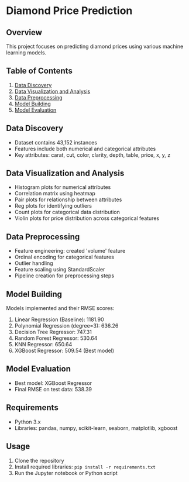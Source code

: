 # Diamond Price Prediction

## Overview
This project focuses on predicting diamond prices using various machine learning models.

## Table of Contents
1. [Data Discovery](#data-discovery)
2. [Data Visualization and Analysis](#data-visualization-and-analysis)
3. [Data Preprocessing](#data-preprocessing)
4. [Model Building](#model-building)
5. [Model Evaluation](#model-evaluation)

## Data Discovery
- Dataset contains 43,152 instances
- Features include both numerical and categorical attributes
- Key attributes: carat, cut, color, clarity, depth, table, price, x, y, z

## Data Visualization and Analysis
- Histogram plots for numerical attributes
- Correlation matrix using heatmap
- Pair plots for relationship between attributes
- Reg plots for identifying outliers
- Count plots for categorical data distribution
- Violin plots for price distribution across categorical features

## Data Preprocessing
- Feature engineering: created 'volume' feature
- Ordinal encoding for categorical features
- Outlier handling
- Feature scaling using StandardScaler
- Pipeline creation for preprocessing steps

## Model Building
Models implemented and their RMSE scores:
1. Linear Regression (Baseline): 1181.90
2. Polynomial Regression (degree=3): 636.26
3. Decision Tree Regressor: 747.31
4. Random Forest Regressor: 530.64
5. KNN Regressor: 650.64
6. XGBoost Regressor: 509.54 (Best model)

## Model Evaluation
- Best model: XGBoost Regressor
- Final RMSE on test data: 538.39

## Requirements
- Python 3.x
- Libraries: pandas, numpy, scikit-learn, seaborn, matplotlib, xgboost

## Usage
1. Clone the repository
2. Install required libraries: `pip install -r requirements.txt`
3. Run the Jupyter notebook or Python script
